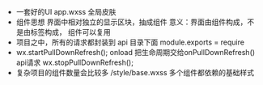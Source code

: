 - 一套好的UI
    app.wxss 全局皮肤
- 组件思想
    界面中相对独立的显示区块，抽成组件
    意义：界面由组件构成，不是由标签构成，
    组件可以复用
- 项目之中，所有的请求都封装到 
    api 目录下面
    module.exports = require
- wx.startPullDownRefresh();  onload 把生命周期交给onPullDownRefresh()
    api请求
    wx.stopPullDownRefresh();
- 复杂项目的组件数量会比较多 /style/base.wxss 多个组件都依赖的基础样式